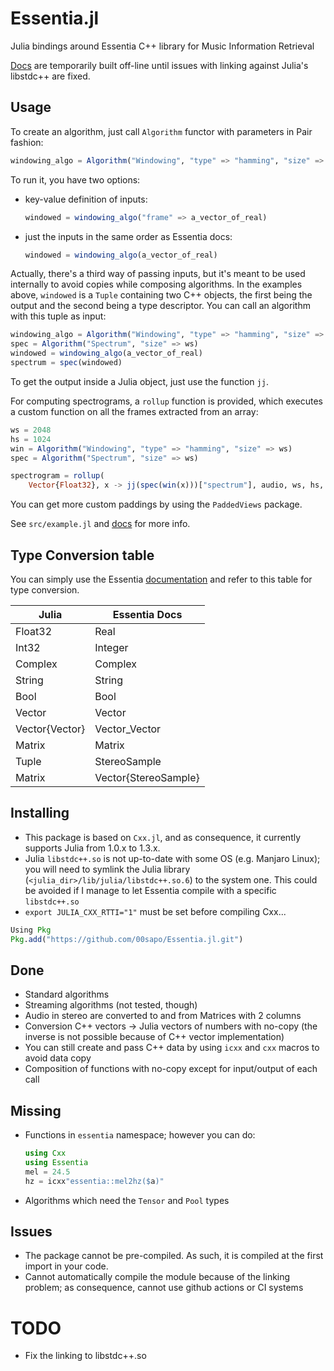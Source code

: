Essentia.jl
===========

Julia bindings around Essentia C++ library for Music Information Retrieval

[Docs](https://00sapo.github.io/Essentia.jl/build/) are temporarily built
off-line until issues with linking against Julia's libstdc++ are fixed.


## Usage

To create an algorithm, just call `Algorithm` functor with parameters in Pair
fashion:
```julia
windowing_algo = Algorithm("Windowing", "type" => "hamming", "size" => ws)
```

To run it, you have two options:

* key-value definition of inputs:
    ```julia 
    windowed = windowing_algo("frame" => a_vector_of_real)
    ```
* just the inputs in the same order as Essentia docs:
    ```julia 
    windowed = windowing_algo(a_vector_of_real)
    ```

Actually, there's a third way of passing inputs, but it's meant to be used
internally to avoid copies while composing algorithms. In the examples above,
`windowed` is a `Tuple` containing two C++ objects, the first being the output
and the second being a type descriptor. You can call an algorithm with this
tuple as input:
```julia
windowing_algo = Algorithm("Windowing", "type" => "hamming", "size" => ws)
spec = Algorithm("Spectrum", "size" => ws)
windowed = windowing_algo(a_vector_of_real)
spectrum = spec(windowed)
```

To get the output inside a Julia object, just use the function `jj`.

For computing spectrograms, a `rollup` function is provided, which executes a
custom function on all the frames extracted from an array:
```julia
ws = 2048
hs = 1024
win = Algorithm("Windowing", "type" => "hamming", "size" => ws)
spec = Algorithm("Spectrum", "size" => ws)

spectrogram = rollup(
    Vector{Float32}, x -> jj(spec(win(x)))["spectrum"], audio, ws, hs, padding="minimum", padding_fill=0)
```

You can get more custom paddings by using the `PaddedViews` package.

See `src/example.jl` and [docs](https://00sapo.github.io/Essentia.jl/build/) for more info.


## Type Conversion table

You can simply use the Essentia
[documentation](https://essentia.upf.edu/reference/) and refer to this table for
type conversion.

| Julia          | Essentia Docs        |
|----------------|----------------------|
| Float32        | Real                 |
| Int32          | Integer              |
| Complex        | Complex              |
| String         | String               |
| Bool           | Bool                 |
| Vector         | Vector               |
| Vector{Vector} | Vector_Vector        |
| Matrix         | Matrix               |
| Tuple          | StereoSample         |
| Matrix         | Vector{StereoSample} |

## Installing

* This package is based on `Cxx.jl`, and as consequence, it currently supports Julia from 1.0.x to 1.3.x.
* Julia `libstdc++.so` is not up-to-date with some OS (e.g. Manjaro Linux); you
    will need to symlink the Julia library (`<julia_dir>/lib/julia/libstdc++.so.6`) to the system one.
    This could be avoided if I manage to let Essentia compile with a specific
    `libstdc++.so`
* `export JULIA_CXX_RTTI="1"` must be set before compiling Cxx...

```julia
Using Pkg
Pkg.add("https://github.com/00sapo/Essentia.jl.git")
```

## Done

* Standard algorithms
* Streaming algorithms (not tested, though)
* Audio in stereo are converted to and from Matrices with 2 columns
* Conversion C++ vectors -> Julia vectors of numbers with no-copy (the inverse
    is not possible because of C++ vector implementation)
* You can still create and pass C++ data by using `icxx` and `cxx` macros to
    avoid data copy
* Composition of functions with no-copy except for input/output of each call

## Missing

* Functions in `essentia` namespace; however you can do:
    ```julia
    using Cxx
    using Essentia
    mel = 24.5
    hz = icxx"essentia::mel2hz($a)"
    ```
* Algorithms which need the `Tensor` and `Pool` types

## Issues

* The package cannot be pre-compiled. As such, it is compiled at the first
    import in your code.
* Cannot automatically compile the module because of the linking problem; as
    consequence, cannot use github actions or CI systems

# TODO

* Fix the linking to libstdc++.so
